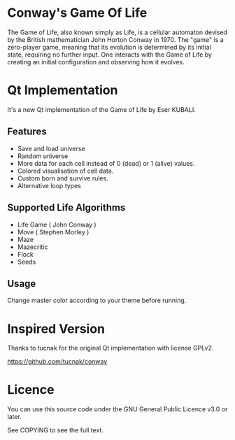 # Conway's Game Of Life

The Game of Life, also known simply as Life, is a cellular automaton devised by the British mathematician John Horton Conway in 1970.
The "game" is a zero-player game, meaning that its evolution is determined by its initial state, requiring no further input.
One interacts with the Game of Life by creating an initial configuration and observing how it evolves.

# Qt Implementation

It's a new Qt implementation of the Game of Life by Eser KUBALI.

## Features
- Save and load universe
- Random universe
- More data for each cell instead of 0 (dead) or 1 (alive) values.
- Colored visualisation of cell data.
- Custom born and survive rules.
- Alternative loop types
 
## Supported Life Algorithms
- Life Game ( John Conway )
- Move ( Stephen Morley )
- Maze
- Mazecritic
- Flock
- Seeds

## Usage
Change master color according to your theme before running.
 
# Inspired Version

Thanks to tucnak for the original Qt implementation with license GPLv2.

https://github.com/tucnak/conway

# Licence

You can use this source code under the GNU General Public Licence v3.0 or later.

See COPYING to see the full text.

